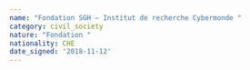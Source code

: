 ```yaml
---
name: "Fondation SGH – Institut de recherche Cybermonde "
category: civil_society
nature: "Fondation "
nationality: CHE
date_signed: '2018-11-12'
---
```

    